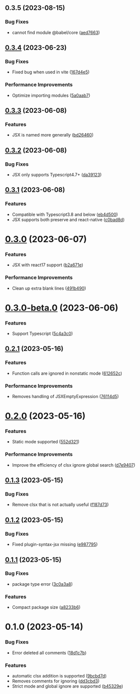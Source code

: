 ## 0.3.5 (2023-08-15)


### Bug Fixes

* cannot find module @babel/core ([aed7663](https://github.com/zjxxxxxxxxx/babel-plugin-clsx/commit/aed7663b7638d41988106549c862b783d67e36b2))



## [0.3.4](https://github.com/zjxxxxxxxxx/babel-plugin-clsx/compare/v0.3.3...v0.3.4) (2023-06-23)


### Bug Fixes

* Fixed bug when used in vite ([167d4e5](https://github.com/zjxxxxxxxxx/babel-plugin-clsx/commit/167d4e562e4862ae04c426b3d15d5d034d897612))


### Performance Improvements

* Optimize importing modules ([5a0aab7](https://github.com/zjxxxxxxxxx/babel-plugin-clsx/commit/5a0aab7b1889268b42623b1d21f89a771d28a21f))



## [0.3.3](https://github.com/zjxxxxxxxxx/babel-plugin-clsx/compare/v0.3.2...v0.3.3) (2023-06-08)


### Features

* JSX is named more generally ([bd26460](https://github.com/zjxxxxxxxxx/babel-plugin-clsx/commit/bd26460cc9ef8a7bd491ffb0fd24a28a54da2e0a))



## [0.3.2](https://github.com/zjxxxxxxxxx/babel-plugin-clsx/compare/v0.3.1...v0.3.2) (2023-06-08)


### Bug Fixes

* JSX only supports Typescript4.7+ ([da39123](https://github.com/zjxxxxxxxxx/babel-plugin-clsx/commit/da391235649726007369d1384d2583550fbaec0e))



## [0.3.1](https://github.com/zjxxxxxxxxx/babel-plugin-clsx/compare/v0.3.0...v0.3.1) (2023-06-08)


### Features

* Compatible with Typescript3.8 and below ([eb4d500](https://github.com/zjxxxxxxxxx/babel-plugin-clsx/commit/eb4d500471b121c732c8770a23c03ad0f1ca2d39))
* JSX supports both preserve and react-native ([c0bad8d](https://github.com/zjxxxxxxxxx/babel-plugin-clsx/commit/c0bad8db789ca59ea629dbefd439240a9e2f97ee))



# [0.3.0](https://github.com/zjxxxxxxxxx/babel-plugin-clsx/compare/v0.3.0-beta.0...v0.3.0) (2023-06-07)


### Features

* JSX with react17 support ([b2a671e](https://github.com/zjxxxxxxxxx/babel-plugin-clsx/commit/b2a671e9b484a2c5147fc857241d9c39dbcf4194))


### Performance Improvements

* Clean up extra blank lines ([491b490](https://github.com/zjxxxxxxxxx/babel-plugin-clsx/commit/491b4904d203c560c08de664750bb1bb918d2bcb))



# [0.3.0-beta.0](https://github.com/zjxxxxxxxxx/babel-plugin-clsx/compare/v0.2.1...v0.3.0-beta.0) (2023-06-06)


### Features

* Support Typescript ([5c4a3c0](https://github.com/zjxxxxxxxxx/babel-plugin-clsx/commit/5c4a3c0d05090965fee77ec1a5d4bf22891172f1))



## [0.2.1](https://github.com/zjxxxxxxxxx/babel-plugin-clsx/compare/v0.2.0...v0.2.1) (2023-05-16)


### Features

* Function calls are ignored in nonstatic mode ([612652c](https://github.com/zjxxxxxxxxx/babel-plugin-clsx/commit/612652c3f68b2f8df019eef8c5238fb0a62e254b))


### Performance Improvements

* Removes handling of JSXEmptyExpression ([76114d5](https://github.com/zjxxxxxxxxx/babel-plugin-clsx/commit/76114d57a4b6ad1c388719d33efbc0b7d344e29c))



# [0.2.0](https://github.com/zjxxxxxxxxx/babel-plugin-clsx/compare/v0.1.3...v0.2.0) (2023-05-16)


### Features

* Static mode supported ([552d321](https://github.com/zjxxxxxxxxx/babel-plugin-clsx/commit/552d32139cde29d77f68cb0c73dbbc45396fe6e5))


### Performance Improvements

* Improve the efficiency of clsx ignore global search ([d7e9407](https://github.com/zjxxxxxxxxx/babel-plugin-clsx/commit/d7e9407f9dd82a93420a76d6d7756a6d5a8063e2))



## [0.1.3](https://github.com/zjxxxxxxxxx/babel-plugin-clsx/compare/v0.1.2...v0.1.3) (2023-05-15)


### Bug Fixes

* Remove clsx that is not actually useful ([f187d73](https://github.com/zjxxxxxxxxx/babel-plugin-clsx/commit/f187d73999b1dc817388a80e481ff6b2358467a7))



## [0.1.2](https://github.com/zjxxxxxxxxx/babel-plugin-clsx/compare/v0.1.1...v0.1.2) (2023-05-15)


### Bug Fixes

* Fixed plugin-syntax-jsx missing ([e987795](https://github.com/zjxxxxxxxxx/babel-plugin-clsx/commit/e987795fc361addd5185c2178b4623a25af94d37))



## [0.1.1](https://github.com/zjxxxxxxxxx/babel-plugin-clsx/compare/v0.1.0...v0.1.1) (2023-05-15)


### Bug Fixes

* package type error ([3c0a3a8](https://github.com/zjxxxxxxxxx/babel-plugin-clsx/commit/3c0a3a83b16a84cf6ddb01246931096c76fcd677))


### Features

* Compact package size ([a8233b6](https://github.com/zjxxxxxxxxx/babel-plugin-clsx/commit/a8233b62c1b408bfc5e4d7ff09db0ce7a7e3d6e2))



# 0.1.0 (2023-05-14)


### Bug Fixes

* Error deleted all comments ([18d1c7b](https://github.com/zjxxxxxxxxx/babel-plugin-clsx/commit/18d1c7b10a9538df9d342ae53e90b88a84ce9c28))


### Features

* automatic clsx addition is supported ([9bcbd7d](https://github.com/zjxxxxxxxxx/babel-plugin-clsx/commit/9bcbd7d9eb880bd231d482914341aef86fe4f555))
* Removes comments for ignoring ([dd3cbd3](https://github.com/zjxxxxxxxxx/babel-plugin-clsx/commit/dd3cbd39f292c32cbfa12581238d9f49e1849507))
* Strict mode and global ignore are supported ([b45329e](https://github.com/zjxxxxxxxxx/babel-plugin-clsx/commit/b45329e1c2814092c7743907a1c336284067f545))



